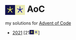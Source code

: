 # <img align="center" src="media/aoc.png#gh-dark-mode-only" height=32><img align="center" src="media/aoc_inv.png#gh-light-mode-only" height=32> AoC
my solutions for [Advent of Code](https://adventofcode.com/)

- [2021](2021) [21<img src="media/aoc.png#gh-dark-mode-only" height=14><img src="media/aoc_inv.png#gh-light-mode-only" height=14>]
